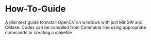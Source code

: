 # How-To-Guide
A plaintext guide to install OpenCV on windows with just MinGW and CMake. 
Codes can be compiled from Command line using appropriate commands or creating a makefile
